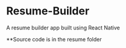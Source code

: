 # Resume-Builder
A resume builder app built using React Native

**Source code is in the resume folder
